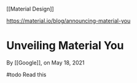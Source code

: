 [[Material Design]]

https://material.io/blog/announcing-material-you

# Unveiling Material You

By [[Google]], on May 18, 2021

#todo Read this
